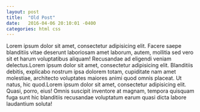 ```yaml
---
layout: post
title:  "Old Post"
date:   2016-04-06 20:10:01 -0400
categories: html css
---
```



Lorem ipsum dolor sit amet, consectetur adipisicing elit. Facere saepe blanditiis vitae deserunt laboriosam amet laborum, autem, mollitia sed vero sit et harum voluptatibus aliquam! Recusandae ad eligendi veniam delectus.Lorem ipsum dolor sit amet, consectetur adipisicing elit. Blanditiis debitis, explicabo nostrum ipsa dolorem totam, cupiditate nam amet molestiae, architecto voluptates maiores animi quod omnis placeat. Ut natus, hic quod.Lorem ipsum dolor sit amet, consectetur adipisicing elit. Quasi, porro, eius! Omnis suscipit inventore at magnam, tempora quisquam fuga sunt hic blanditiis recusandae voluptatum earum quasi dicta labore laudantium soluta!